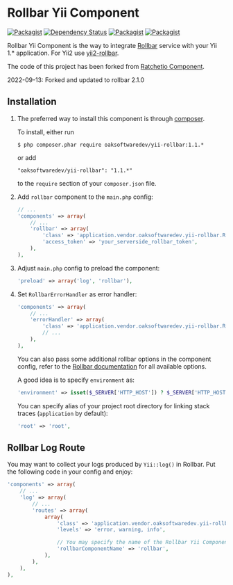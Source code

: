 Rollbar Yii Component
=====================
[![Packagist](https://img.shields.io/packagist/l/baibaratsky/yii-rollbar.svg)](https://github.com/baibaratsky/yii-rollbar/blob/master/LICENSE.md)
[![Dependency Status](https://www.versioneye.com/user/projects/55315cb410e7141211000fc8/badge.svg?style=flat)](https://www.versioneye.com/user/projects/55315cb410e7141211000fc8)
[![Packagist](https://img.shields.io/packagist/v/baibaratsky/yii-rollbar.svg)](https://packagist.org/packages/baibaratsky/yii-rollbar)
[![Packagist](https://img.shields.io/packagist/dt/baibaratsky/yii-rollbar.svg)](https://packagist.org/packages/baibaratsky/yii-rollbar)

Rollbar Yii Component is the way to integrate [Rollbar](http://rollbar.com/) service with your Yii 1.* application.
For Yii2 use [yii2-rollbar](https://github.com/baibaratsky/yii2-rollbar).

The code of this project has been forked from
[Ratchetio Component](https://github.com/yiiext/ratchetio-component/tree/5e09ebc042d3c6ec0f69a208395831f05520f88f).

2022-09-13: Forked and updated to rollbar 2.1.0

Installation
------------

1. The preferred way to install this component is through [composer](http://getcomposer.org/download/). 
   
    To install, either run
    ```
    $ php composer.phar require oaksoftwaredev/yii-rollbar:1.1.*
    ```
    or add
    ```
    "oaksoftwaredev/yii-rollbar": "1.1.*"
    ```
    to the `require` section of your `composer.json` file.


1. Add `rollbar` component to the `main.php` config:
    ```php
    // ...
    'components' => array(
        // ...
        'rollbar' => array(
            'class' => 'application.vendor.oaksoftwaredev.yii-rollbar.RollbarComponent', // adjust path if needed
            'access_token' => 'your_serverside_rollbar_token',
        ),
    ),
    ```

1. Adjust `main.php` config to preload the component:
    ```php
    'preload' => array('log', 'rollbar'),
    ```

1. Set `RollbarErrorHandler` as error handler:
    ```php
    'components' => array(
        // ...
        'errorHandler' => array(
            'class' => 'application.vendor.oaksoftwaredev.yii-rollbar.RollbarErrorHandler',
            // ...
        ),
    ),
    ```

    You can also pass some additional rollbar options in the component config, refer to the 
    [Rollbar documentation](https://rollbar.com/docs/notifier/rollbar-php/#configuration-reference)
    for all available options.

    A good idea is to specify `environment` as:

    ```php
    'environment' => isset($_SERVER['HTTP_HOST']) ? $_SERVER['HTTP_HOST'] : 'cli_' . php_uname('n'),
    ```

    You can specify alias of your project root directory for linking stack traces (`application` by default):
    ```php
    'root' => 'root',
    ```


Rollbar Log Route
-----------------
You may want to collect your logs produced by `Yii::log()` in Rollbar. Put the following code in your config and enjoy:
```php
'components' => array(
    // ...
    'log' => array(
        // ...
        'routes' => array(
            array(
                'class' => 'application.vendor.oaksoftwaredev.yii-rollbar.RollbarLogRoute',
                'levels' => 'error, warning, info',

                // You may specify the name of the Rollbar Yii Component ('rollbar' by default)
                'rollbarComponentName' => 'rollbar',
            ),
        ),
    ),
),
```
